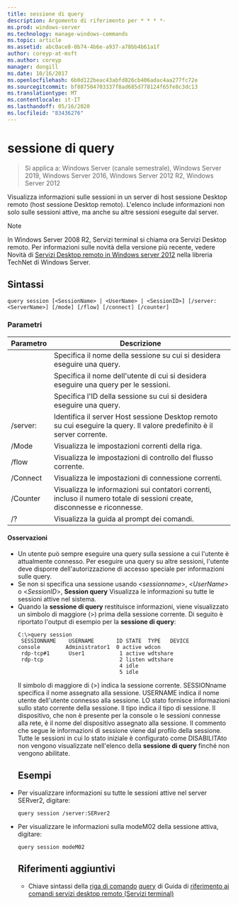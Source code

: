 ```yaml
---
title: sessione di query
description: Argomento di riferimento per * * * *-
ms.prod: windows-server
ms.technology: manage-windows-commands
ms.topic: article
ms.assetid: abc0ace8-0b74-4b6e-a937-a78bb4b61a1f
author: coreyp-at-msft
ms.author: coreyp
manager: dongill
ms.date: 10/16/2017
ms.openlocfilehash: 6b0d122beac43abfd826cb406adac4aa277fc72e
ms.sourcegitcommit: bf887504703337f8ad685d778124f65fe8c3dc13
ms.translationtype: MT
ms.contentlocale: it-IT
ms.lasthandoff: 05/16/2020
ms.locfileid: "83436276"
---
```

# <a name="query-session"></a>sessione di query

> Si applica a: Windows Server (canale semestrale), Windows Server 2019, Windows Server 2016, Windows Server 2012 R2, Windows Server 2012

Visualizza informazioni sulle sessioni in un server di host sessione Desktop remoto (host sessione Desktop remoto).
L'elenco include informazioni non solo sulle sessioni attive, ma anche su altre sessioni eseguite dal server.

> [!NOTE]
> In Windows Server 2008 R2, Servizi terminal si chiama ora Servizi Desktop remoto. Per informazioni sulle novità della versione più recente, vedere Novità di [Servizi Desktop remoto in Windows server 2012](https://technet.microsoft.com/library/hh831527) nella libreria TechNet di Windows Server.
> ## <a name="syntax"></a>Sintassi
> ```
> query session [<SessionName> | <UserName> | <SessionID>] [/server:<ServerName>] [/mode] [/flow] [/connect] [/counter]
> ```
> ### <a name="parameters"></a>Parametri
>
> |      Parametro       |                                                      Descrizione                                                      |
> |----------------------|-----------------------------------------------------------------------------------------------------------------------|
> |    <SessionName>     |                               Specifica il nome della sessione su cui si desidera eseguire una query.                               |
> |      <UserName>      |                           Specifica il nome dell'utente di cui si desidera eseguire una query per le sessioni.                            |
> |     <SessionID>      |                                Specifica l'ID della sessione su cui si desidera eseguire una query.                                |
> | /server:<ServerName> |                  Identifica il server Host sessione Desktop remoto su cui eseguire la query. Il valore predefinito è il server corrente.                   |
> |        /Mode         |                                            Visualizza le impostazioni correnti della riga.                                            |
> |        /flow         |                                        Visualizza le impostazioni di controllo del flusso corrente.                                        |
> |       /Connect       |                                          Visualizza le impostazioni di connessione correnti.                                           |
> |       /Counter       | Visualizza le informazioni sui contatori correnti, incluso il numero totale di sessioni create, disconnesse e riconnesse. |
> |          /?          |                                         Visualizza la guida al prompt dei comandi.                                          |
>
>#### <a name="remarks"></a>Osservazioni
> - Un utente può sempre eseguire una query sulla sessione a cui l'utente è attualmente connesso. Per eseguire una query su altre sessioni, l'utente deve disporre dell'autorizzazione di accesso speciale per informazioni sulle query.
> - Se non si specifica una sessione usando <*sessionname*>, <*UserName*> o <*SessionID*>, **Session query** Visualizza le informazioni su tutte le sessioni attive nel sistema.
> - Quando la **sessione di query** restituisce informazioni, viene visualizzato un simbolo di maggiore (>) prima della sessione corrente. Di seguito è riportato l'output di esempio per la **sessione di query**:
>   ```
>   C:\>query session
>    SESSIONNAME    USERNAME       ID STATE  TYPE   DEVICE
>   console        Administrator1  0 active wdcon
>    rdp-tcp#1      User1           1 active wdtshare
>    rdp-tcp                        2 listen wdtshare
>                                   4 idle
>                                   5 idle
>   ```
>   Il simbolo di maggiore di (>) indica la sessione corrente. SESSIONname specifica il nome assegnato alla sessione. USERNAME indica il nome utente dell'utente connesso alla sessione. LO stato fornisce informazioni sullo stato corrente della sessione. Il tipo indica il tipo di sessione. Il dispositivo, che non è presente per la console o le sessioni connesse alla rete, è il nome del dispositivo assegnato alla sessione. Il commento che segue le informazioni di sessione viene dal profilo della sessione. Tutte le sessioni in cui lo stato iniziale è configurato come DISABILITAto non vengono visualizzate nell'elenco della **sessione di query** finché non vengono abilitate.
>   ## <a name="examples"></a>Esempi
> - Per visualizzare informazioni su tutte le sessioni attive nel server SERver2, digitare:
>   ```
>   query session /server:SERver2
>   ```
> - Per visualizzare le informazioni sulla modeM02 della sessione attiva, digitare:
>   ```
>   query session modeM02
>   ```
>   ## <a name="additional-references"></a>Riferimenti aggiuntivi
>   - Chiave sintassi della [riga di comando](command-line-syntax-key.md) 
>    [query](query.md) 
>    di Guida di [riferimento ai comandi servizi desktop remoto (Servizi terminal)](remote-desktop-services-terminal-services-command-reference.md)
